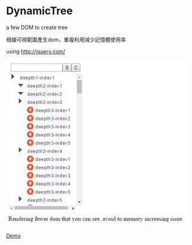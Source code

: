 # DynamicTree
a few DOM to create tree

根據可視範圍產生dom，重複利用減少記憶體使用率

using http://jquery.com/

![tree](./tree.PNG)

[Demo](http://kidd1118.github.io/DynamicTree/demo.html)
